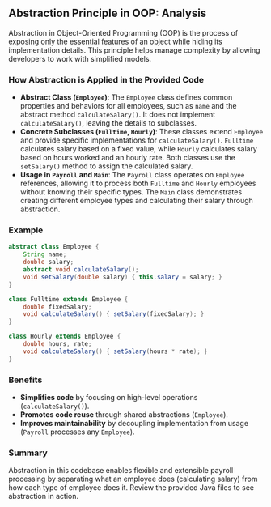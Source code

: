 ## Abstraction Principle in OOP: Analysis
Abstraction in Object-Oriented Programming (OOP) is the process of exposing only the essential features of an object while hiding its implementation details. This principle helps manage complexity by allowing developers to work with simplified models.

### How Abstraction is Applied in the Provided Code

- **Abstract Class (`Employee`)**: The `Employee` class defines common properties and behaviors for all employees, such as `name` and the abstract method `calculateSalary()`. It does not implement `calculateSalary()`, leaving the details to subclasses.
- **Concrete Subclasses (`Fulltime`, `Hourly`)**: These classes extend `Employee` and provide specific implementations for `calculateSalary()`. `Fulltime` calculates salary based on a fixed value, while `Hourly` calculates salary based on hours worked and an hourly rate. Both classes use the `setSalary()` method to assign the calculated salary.
- **Usage in `Payroll` and `Main`**: The `Payroll` class operates on `Employee` references, allowing it to process both `Fulltime` and `Hourly` employees without knowing their specific types. The `Main` class demonstrates creating different employee types and calculating their salary through abstraction.

### Example

```java
abstract class Employee {
    String name;
    double salary;
    abstract void calculateSalary();
    void setSalary(double salary) { this.salary = salary; }
}

class Fulltime extends Employee {
    double fixedSalary;
    void calculateSalary() { setSalary(fixedSalary); }
}

class Hourly extends Employee {
    double hours, rate;
    void calculateSalary() { setSalary(hours * rate); }
}
```

### Benefits

- **Simplifies code** by focusing on high-level operations (`calculateSalary()`).
- **Promotes code reuse** through shared abstractions (`Employee`).
- **Improves maintainability** by decoupling implementation from usage (`Payroll` processes any `Employee`).

### Summary

Abstraction in this codebase enables flexible and extensible payroll processing by separating what an employee does (calculating salary) from how each type of employee does it. Review the provided Java files to see abstraction in action.

